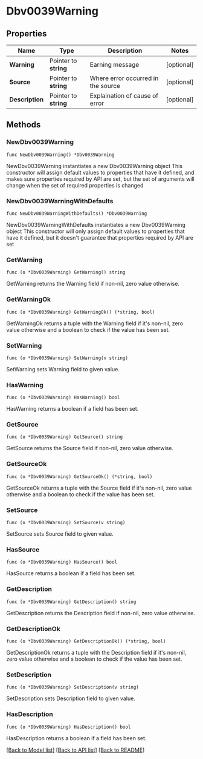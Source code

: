 # Dbv0039Warning

## Properties

Name | Type | Description | Notes
------------ | ------------- | ------------- | -------------
**Warning** | Pointer to **string** | Earning message | [optional] 
**Source** | Pointer to **string** | Where error occurred in the source | [optional] 
**Description** | Pointer to **string** | Explaination of cause of error | [optional] 

## Methods

### NewDbv0039Warning

`func NewDbv0039Warning() *Dbv0039Warning`

NewDbv0039Warning instantiates a new Dbv0039Warning object
This constructor will assign default values to properties that have it defined,
and makes sure properties required by API are set, but the set of arguments
will change when the set of required properties is changed

### NewDbv0039WarningWithDefaults

`func NewDbv0039WarningWithDefaults() *Dbv0039Warning`

NewDbv0039WarningWithDefaults instantiates a new Dbv0039Warning object
This constructor will only assign default values to properties that have it defined,
but it doesn't guarantee that properties required by API are set

### GetWarning

`func (o *Dbv0039Warning) GetWarning() string`

GetWarning returns the Warning field if non-nil, zero value otherwise.

### GetWarningOk

`func (o *Dbv0039Warning) GetWarningOk() (*string, bool)`

GetWarningOk returns a tuple with the Warning field if it's non-nil, zero value otherwise
and a boolean to check if the value has been set.

### SetWarning

`func (o *Dbv0039Warning) SetWarning(v string)`

SetWarning sets Warning field to given value.

### HasWarning

`func (o *Dbv0039Warning) HasWarning() bool`

HasWarning returns a boolean if a field has been set.

### GetSource

`func (o *Dbv0039Warning) GetSource() string`

GetSource returns the Source field if non-nil, zero value otherwise.

### GetSourceOk

`func (o *Dbv0039Warning) GetSourceOk() (*string, bool)`

GetSourceOk returns a tuple with the Source field if it's non-nil, zero value otherwise
and a boolean to check if the value has been set.

### SetSource

`func (o *Dbv0039Warning) SetSource(v string)`

SetSource sets Source field to given value.

### HasSource

`func (o *Dbv0039Warning) HasSource() bool`

HasSource returns a boolean if a field has been set.

### GetDescription

`func (o *Dbv0039Warning) GetDescription() string`

GetDescription returns the Description field if non-nil, zero value otherwise.

### GetDescriptionOk

`func (o *Dbv0039Warning) GetDescriptionOk() (*string, bool)`

GetDescriptionOk returns a tuple with the Description field if it's non-nil, zero value otherwise
and a boolean to check if the value has been set.

### SetDescription

`func (o *Dbv0039Warning) SetDescription(v string)`

SetDescription sets Description field to given value.

### HasDescription

`func (o *Dbv0039Warning) HasDescription() bool`

HasDescription returns a boolean if a field has been set.


[[Back to Model list]](../README.md#documentation-for-models) [[Back to API list]](../README.md#documentation-for-api-endpoints) [[Back to README]](../README.md)


